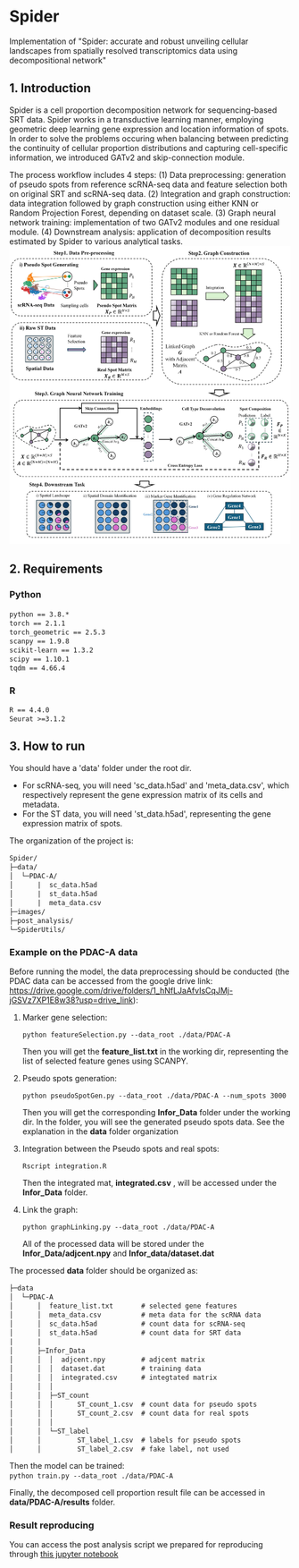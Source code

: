 # Spider
Implementation of "Spider: accurate and robust unveiling cellular landscapes from spatially resolved transcriptomics data using decompositional network"  
## 1. Introduction
Spider is a cell proportion decomposition network for sequencing-based SRT data. Spider works in a transductive learning manner, employing geometric deep learning gene expression and location information of spots. In order to solve the problems occuring when balancing between predicting the continuity of cellular proportion distributions and capturing cell-specific information, we introduced GATv2 and skip-connection module.  

The process workflow includes 4 steps: (1) Data preprocessing: generation of pseudo spots from reference scRNA-seq data and feature selection both on original SRT and scRNA-seq data. (2) Integration and graph construction: data integration followed by graph construction using either KNN or Random Projection Forest, depending on dataset scale. (3) Graph neural network training: implementation of two GATv2 modules and one residual module. (4) Downstream analysis: application of decomposition results estimated by Spider to various analytical tasks.
![Example Image](images/Spider.jpg)


## 2. Requirements
### Python
    python == 3.8.*  
    torch == 2.1.1  
    torch_geometric == 2.5.3  
    scanpy == 1.9.8  
    scikit-learn == 1.3.2  
    scipy == 1.10.1  
    tqdm == 4.66.4  

### R
    R == 4.4.0  
    Seurat >=3.1.2

## 3. How to run
You should have a 'data' folder under the root dir.

- For scRNA-seq, you will need 'sc_data.h5ad' and 'meta_data.csv', which respectively represent the gene expression matrix of its cells and metadata. 
- For the ST data, you will need 'st_data.h5ad', representing the gene expression matrix of spots.  

The organization of the project is:
```
Spider/
├─data/
│  └─PDAC-A/
│      |  sc_data.h5ad
│      |  st_data.h5ad
│      |  meta_data.csv
├─images/
├─post_analysis/
└─SpiderUtils/
```


### Example on the PDAC-A data
Before running the model, the data preprocessing should be conducted (the PDAC data can be accessed from the google drive link: https://drive.google.com/drive/folders/1_hNfLJaAfvIsCqJMj-jGSVz7XP1E8w38?usp=drive_link):  
1. Marker gene selection:  
    ```
    python featureSelection.py --data_root ./data/PDAC-A
    ```   
    Then you will get the **feature_list.txt** in the working dir, representing the list of selected feature genes using SCANPY.

2. Pseudo spots generation:   
    ```
    python pseudoSpotGen.py --data_root ./data/PDAC-A --num_spots 3000
    ```  
    Then you will get the corresponding **Infor_Data** folder under the working dir. In the folder, you will see the generated pseudo spots data. See the explanation in the **data** folder organization
3. Integration between the Pseudo spots and real spots:  
    ```
    Rscript integration.R
    ```   
    Then the integrated mat, **integrated.csv** , will be accessed under the **Infor_Data** folder.
4. Link the graph:  
    ```
    python graphLinking.py --data_root ./data/PDAC-A
    ```  
    All of the processed data will be stored under the **Infor_Data/adjcent.npy** and **Infor_data/dataset.dat**


The processed **data** folder should be organized as:
```
├─data
│  └─PDAC-A
│      │  feature_list.txt       # selected gene features
│      │  meta_data.csv          # meta data for the scRNA data
│      │  sc_data.h5ad           # count data for scRNA-seq
│      │  st_data.h5ad           # count data for SRT data
|      |
│      ├─Infor_Data
│      │  │  adjcent.npy         # adjcent matrix
│      │  │  dataset.dat         # training data
│      │  │  integrated.csv      # integtated matrix
│      │  │
│      │  ├─ST_count
│      │  │      ST_count_1.csv  # count data for pseudo spots
│      │  │      ST_count_2.csv  # count data for real spots
│      │  │
│      │  └─ST_label
│      │         ST_label_1.csv  # labels for pseudo spots
│      │         ST_label_2.csv  # fake label, not used
```

Then the model can be trained:  
`python train.py --data_root ./data/PDAC-A`

Finally, the decomposed cell proportion result file can be accessed in **data/PDAC-A/results** folder.

### Result reproducing
You can access the post analysis script we prepared for reproducing through [this jupyter notebook](post_analysis/PDAC_post_analysis.ipynb)